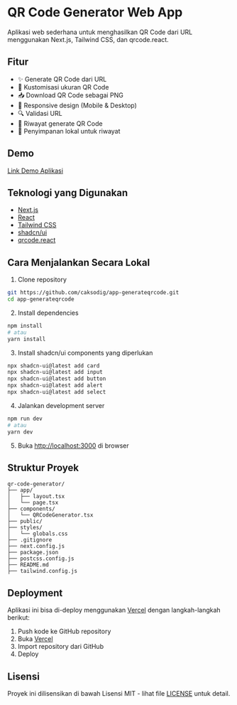 # QR Code Generator Web App

Aplikasi web sederhana untuk menghasilkan QR Code dari URL menggunakan Next.js, Tailwind CSS, dan qrcode.react.

## Fitur

- ✨ Generate QR Code dari URL
- 📏 Kustomisasi ukuran QR Code
- 📥 Download QR Code sebagai PNG
- 📱 Responsive design (Mobile & Desktop)
- 🔍 Validasi URL
- 📖 Riwayat generate QR Code
- 💾 Penyimpanan lokal untuk riwayat

## Demo

[Link Demo Aplikasi](https://app-generateqrcode.vercel.app/)

## Teknologi yang Digunakan

- [Next.js](https://nextjs.org/)
- [React](https://reactjs.org/)
- [Tailwind CSS](https://tailwindcss.com/)
- [shadcn/ui](https://ui.shadcn.com/)
- [qrcode.react](https://npmjs.com/package/qrcode.react)

## Cara Menjalankan Secara Lokal

1. Clone repository

```bash
git https://github.com/caksodig/app-generateqrcode.git
cd app-generateqrcode
```

2. Install dependencies

```bash
npm install
# atau
yarn install
```

3. Install shadcn/ui components yang diperlukan

```bash
npx shadcn-ui@latest add card
npx shadcn-ui@latest add input
npx shadcn-ui@latest add button
npx shadcn-ui@latest add alert
npx shadcn-ui@latest add select
```

4. Jalankan development server

```bash
npm run dev
# atau
yarn dev
```

5. Buka [http://localhost:3000](http://localhost:3000) di browser

## Struktur Proyek

```
qr-code-generator/
├── app/
│   ├── layout.tsx
│   └── page.tsx
├── components/
│   └── QRCodeGenerator.tsx
├── public/
├── styles/
│   └── globals.css
├── .gitignore
├── next.config.js
├── package.json
├── postcss.config.js
├── README.md
├── tailwind.config.js
```

## Deployment

Aplikasi ini bisa di-deploy menggunakan [Vercel](https://vercel.com) dengan langkah-langkah berikut:

1. Push kode ke GitHub repository
2. Buka [Vercel](https://vercel.com)
3. Import repository dari GitHub
4. Deploy

## Lisensi

Proyek ini dilisensikan di bawah Lisensi MIT - lihat file [LICENSE](LICENSE) untuk detail.
